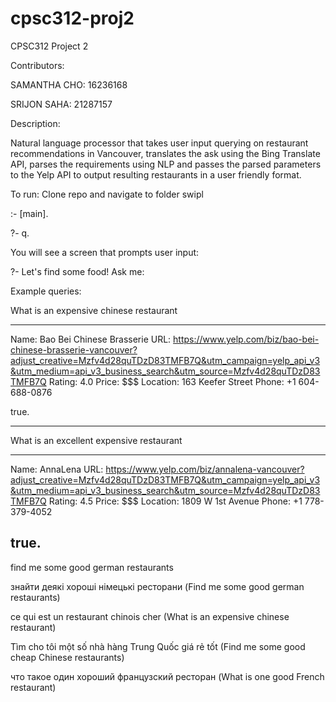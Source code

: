 # cpsc312-proj2
CPSC312 Project 2

Contributors:

SAMANTHA CHO: 16236168

SRIJON SAHA: 21287157

Description:

Natural language processor that takes user input querying on restaurant recommendations in Vancouver, translates the ask using the Bing Translate API, parses the requirements using NLP and passes the parsed parameters to the Yelp API to output resulting restaurants in a user friendly format.

To run:
Clone repo and navigate to folder
swipl

:- [main].

?- q.

You will see a screen that prompts user input:

?- Let's find some food! Ask me:

Example queries:

What is an expensive chinese restaurant

------------------------------------------------------------------------------------------------------

Name: Bao Bei Chinese Brasserie
URL: https://www.yelp.com/biz/bao-bei-chinese-brasserie-vancouver?adjust_creative=Mzfv4d28quTDzD83TMFB7Q&utm_campaign=yelp_api_v3&utm_medium=api_v3_business_search&utm_source=Mzfv4d28quTDzD83TMFB7Q
Rating: 4.0
Price: $$$
Location: 163 Keefer Street
Phone: +1 604-688-0876

true.

------------------------------------------------------------------------------------------------------

What is an excellent expensive restaurant

------------------------------------------------------------------------------------------------------
Name: AnnaLena
URL: https://www.yelp.com/biz/annalena-vancouver?adjust_creative=Mzfv4d28quTDzD83TMFB7Q&utm_campaign=yelp_api_v3&utm_medium=api_v3_business_search&utm_source=Mzfv4d28quTDzD83TMFB7Q
Rating: 4.5
Price: $$$
Location: 1809 W 1st Avenue
Phone: +1 778-379-4052

true.
------------------------------------------------------------------------------------------------------

find me some good german restaurants

знайти деякі хороші німецькі ресторани
(Find me some good german restaurants)

ce qui est un restaurant chinois cher
(What is an expensive chinese restaurant)

Tìm cho tôi một số nhà hàng Trung Quốc giá rẻ tốt
(Find me some good cheap Chinese restaurants)

что такое один хороший французский ресторан
(What is one good French restaurant)

